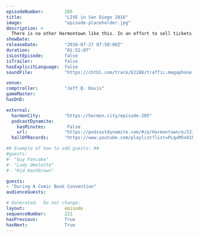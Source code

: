```yaml
---
episodeNumber:        205
title:                "LIVE in San Diego 2016"
image:                "episode-placeholder.jpg"
description: >
  There is no other Harmontown like this. In an effort to sell tickets Dan writes a Community Movie projected on screen. Watch ONLY at harmontown.com/live. It's $5 a month! Subscribe already. Live streaming, instant post-show downloads and get the podcas...
showDate:             
releaseDate:          "2016-07-27 07:58:00Z"
duration:             "01:52:07"
isLostEpisode:        false
isTrailer:            false
hasExplicitLanguage:  false
soundFile:            "https://chtbl.com/track/E2288/traffic.megaphone.fm/STA3520710901.mp3?updated=1559944757"

venue:                
comptroller:          "Jeff B. Davis"
gameMaster:           
hasDnD:               

external:
  harmonCity:         "https://harmon.city/episode-205"
  podcastDynamite:
    hasMinutes:        False
    url:              "https://podcastdynamite.com/#/p/Harmontown/e/221/205"
  hallOfRecords:      "https://www.youtube.com/playlist?list=PLqxM5x81hNOboTK2lpt_Vk-TvjLvPEvKw"

## Example of how to add guests: ##
#guests:
#- "Guy Pancake"
#- "Lady Omelette"
#- "Kid Hashbrown"

guests:
- "During A Comic Book Convention"
audienceGuests:

# Generated.  Do not change:
layout:               episode
sequenceNumber:       221
hasPrevious:          True
hasNext:              True
---
```


<!-- The episode description will be rendered here -->
<!-- Add your content below here -->

